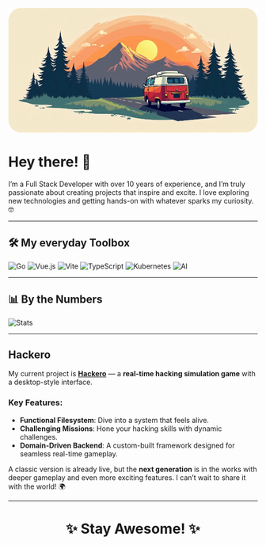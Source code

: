 ![Cover](./cover.webp)

# Hey there! 👋

I’m a Full Stack Developer with over 10 years of experience, and I’m truly passionate about creating projects that inspire and excite. I love exploring new technologies and getting hands-on with whatever sparks my curiosity. 🤓

---

## 🛠️ My everyday Toolbox


![Go](https://img.shields.io/badge/-Go-00ADD8?style=for-the-badge&logo=go&logoColor=white)
![Vue.js](https://img.shields.io/badge/-VueJS-42b883?style=for-the-badge&logo=vue.js&logoColor=white)
![Vite](https://img.shields.io/badge/-Vite-3d1663?style=for-the-badge&logo=vite&logoColor=white)
![TypeScript](https://img.shields.io/badge/-TypeScript-007ACC?style=for-the-badge&logo=typescript&logoColor=white)
![Kubernetes](https://img.shields.io/badge/-Kubernetes-326CE5?style=for-the-badge&logo=kubernetes&logoColor=white)
![AI](https://img.shields.io/badge/-Artificial_Intelligence-grey?style=for-the-badge&logo=brain&logoColor=white)

---

## 📊 By the Numbers

![Stats](https://github-readme-stats.vercel.app/api/top-langs/?username=AmberByte&border_radius=15&langs_count=8&layout=compact&theme=dracula&hide_border=true&hide=CSS,Java)

---

## **Hackero**
My current project is [**Hackero**](https://hackero.io) — a **real-time hacking simulation game** with a desktop-style interface.  

### Key Features:
- **Functional Filesystem**: Dive into a system that feels alive.  
- **Challenging Missions**: Hone your hacking skills with dynamic challenges.  
- **Domain-Driven Backend**: A custom-built framework designed for seamless real-time gameplay.  

A classic version is already live, but the **next generation** is in the works with deeper gameplay and even more exciting features. I can’t wait to share it with the world! 🌍

---

<h1 align="center">✨ Stay Awesome! ✨</h1>
